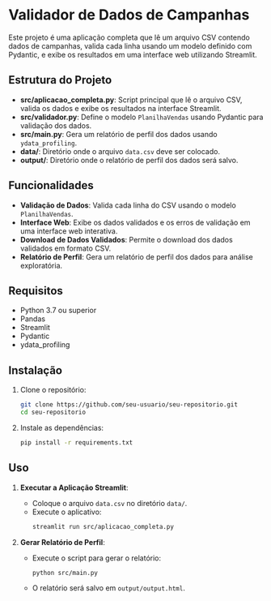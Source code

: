 # Validador de Dados de Campanhas

Este projeto é uma aplicação completa que lê um arquivo CSV contendo dados de campanhas, valida cada linha usando um modelo definido com Pydantic, e exibe os resultados em uma interface web utilizando Streamlit.

## Estrutura do Projeto

- **src/aplicacao_completa.py**: Script principal que lê o arquivo CSV, valida os dados e exibe os resultados na interface Streamlit.
- **src/validador.py**: Define o modelo `PlanilhaVendas` usando Pydantic para validação dos dados.
- **src/main.py**: Gera um relatório de perfil dos dados usando `ydata_profiling`.
- **data/**: Diretório onde o arquivo `data.csv` deve ser colocado.
- **output/**: Diretório onde o relatório de perfil dos dados será salvo.

## Funcionalidades

- **Validação de Dados**: Valida cada linha do CSV usando o modelo `PlanilhaVendas`.
- **Interface Web**: Exibe os dados validados e os erros de validação em uma interface web interativa.
- **Download de Dados Validados**: Permite o download dos dados validados em formato CSV.
- **Relatório de Perfil**: Gera um relatório de perfil dos dados para análise exploratória.

## Requisitos

- Python 3.7 ou superior
- Pandas
- Streamlit
- Pydantic
- ydata_profiling

## Instalação

1. Clone o repositório:
   ```bash
   git clone https://github.com/seu-usuario/seu-repositorio.git
   cd seu-repositorio
   ```

2. Instale as dependências:
   ```bash
   pip install -r requirements.txt
   ```

## Uso

1. **Executar a Aplicação Streamlit**:
   - Coloque o arquivo `data.csv` no diretório `data/`.
   - Execute o aplicativo:
     ```bash
     streamlit run src/aplicacao_completa.py
     ```

2. **Gerar Relatório de Perfil**:
   - Execute o script para gerar o relatório:
     ```bash
     python src/main.py
     ```
   - O relatório será salvo em `output/output.html`.

